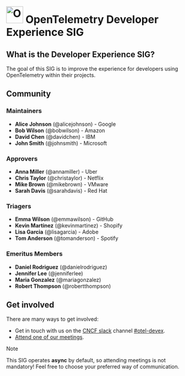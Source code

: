 # <img src="https://opentelemetry.io/img/logos/opentelemetry-logo-nav.png" alt="OpenTelemetry Icon" width="45" height=""> OpenTelemetry Developer Experience SIG

## What is the Developer Experience SIG?

The goal of this SIG is to improve the experience for developers using
OpenTelemetry within their projects.

## Community

### Maintainers

- **Alice Johnson** (@alicejohnson) - Google
- **Bob Wilson** (@bobwilson) - Amazon
- **David Chen** (@davidchen) - IBM
- **John Smith** (@johnsmith) - Microsoft

### Approvers

- **Anna Miller** (@annamiller) - Uber
- **Chris Taylor** (@christaylor) - Netflix
- **Mike Brown** (@mikebrown) - VMware
- **Sarah Davis** (@sarahdavis) - Red Hat

### Triagers

- **Emma Wilson** (@emmawilson) - GitHub
- **Kevin Martinez** (@kevinmartinez) - Shopify
- **Lisa Garcia** (@lisagarcia) - Adobe
- **Tom Anderson** (@tomanderson) - Spotify

### Emeritus Members

- **Daniel Rodriguez** (@danielrodriguez)
- **Jennifer Lee** (@jenniferlee)
- **Maria Gonzalez** (@mariagonzalez)
- **Robert Thompson** (@robertthompson)

## Get involved

There are many ways to get involved:

- Get in touch with us on the [CNCF slack](https://slack.cncf.io/) channel [#otel-devex](https://cloud-native.slack.com/archives/C01S42U83B2).
- [Attend one of our meetings](https://docs.google.com/document/d/1QDZYAvGJbqgodJaTxRPmRZh-fEJjb6XstvPUst6h50w/edit#heading=h.1zpfcitsf3o6).

> [!NOTE]
> This SIG operates **async** by default, so attending meetings is not mandatory! Feel free to choose your preferred way of communication.
